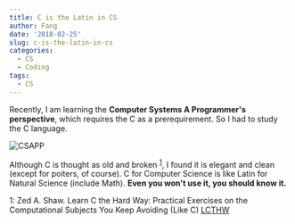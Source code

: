 ```yaml
---
title: C is the Latin in CS
author: Fang
date: '2018-02-25'
slug: c-is-the-latin-in-cs
categories:
  - CS
  - Coding
tags:
  - CS
---
```



Recently, I am learning the **Computer Systems A Programmer's perspective**, which requires the C as a prerequirement. So I had to study the C language. 

![CSAPP](https://images-na.ssl-images-amazon.com/images/I/41AoUQujOCL._SX387_BO1,204,203,200_.jpg)

Although C is thought as old and broken <sup>[1](#myfootnote1)</sup>, I found it is elegant and clean (except for poiters, of course). 
C for Computer Science is like Latin for Natural Science (include Math). **Even you won't use it, you should know it.**


<a name="myfootnote1">1</a>: Zed A. Shaw. Learn C the Hard Way: Practical Exercises on the Computational Subjects You Keep Avoiding (Like C) [LCTHW]( https://learncodethehardway.org/c/)
